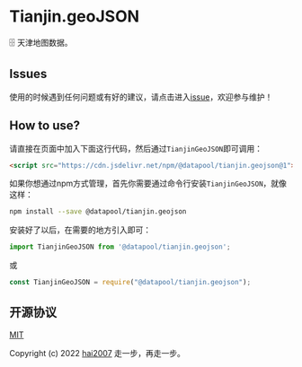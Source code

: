 # Tianjin.geoJSON
🗄️ 天津地图数据。

## Issues
使用的时候遇到任何问题或有好的建议，请点击进入[issue](https://github.com/hai2007/datapool/issues)，欢迎参与维护！

## How to use?

请直接在页面中加入下面这行代码，然后通过```TianjinGeoJSON```即可调用：

```html
<script src="https://cdn.jsdelivr.net/npm/@datapool/tianjin.geojson@1"></script>
```

如果你想通过npm方式管理，首先你需要通过命令行安装``````TianjinGeoJSON``````，就像这样：

```bash
npm install --save @datapool/tianjin.geojson
```

安装好了以后，在需要的地方引入即可：

```js
import TianjinGeoJSON from '@datapool/tianjin.geojson';
```

或

```js
const TianjinGeoJSON = require("@datapool/tianjin.geojson");
```

开源协议
---------------------------------------
[MIT](https://github.com/hai2007/datapool/blob/master/LICENSE)

Copyright (c) 2022 [hai2007](https://hai2007.gitee.io/sweethome/) 走一步，再走一步。
